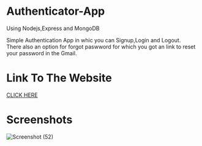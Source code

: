 # Authenticator-App
Using Nodejs,Express and MongoDB
 <br>
 
 Simple Authentication App in whic you can Signup,Login and Logout.<br>
 There also an option for forgot paswword for which you got an link to reset your password in the Gmail.
 
 # Link To The Website
 
 [CLICK HERE](https://dry-peak-70194.herokuapp.com/login)
 
 # Screenshots
 
 ![Screenshot (52)](https://user-images.githubusercontent.com/79687388/122337247-b1fc2f00-cf5b-11eb-92a3-5f2d4d8c702a.png)

